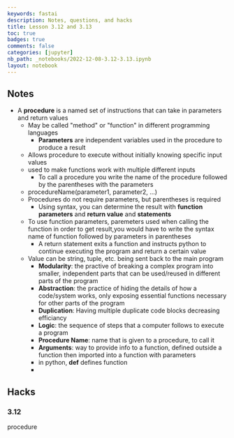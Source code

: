 ```yaml
---
keywords: fastai
description: Notes, questions, and hacks
title: Lesson 3.12 and 3.13
toc: true 
badges: true
comments: false
categories: [jupyter]
nb_path: _notebooks/2022-12-08-3.12-3.13.ipynb
layout: notebook
---
```


<!--
#################################################
### THIS FILE WAS AUTOGENERATED! DO NOT EDIT! ###
#################################################
# file to edit: _notebooks/2022-12-08-3.12-3.13.ipynb
-->

<div class="container" id="notebook-container">
        
<div class="cell border-box-sizing text_cell rendered"><div class="inner_cell">
<div class="text_cell_render border-box-sizing rendered_html">
<h2 id="Notes">Notes<a class="anchor-link" href="#Notes"> </a></h2><ul>
<li>A <strong>procedure</strong> is a named set of instructions that can take in parameters and return values<ul>
<li>May be called "method" or "function" in different programming languages<ul>
<li><strong>Parameters</strong> are independent variables used in the procedure to produce a result</li>
</ul>
</li>
<li>Allows procedure to execute without initially knowing specific input values</li>
<li>used to make functions work with multiple different inputs<ul>
<li>To call a procedure you write the name of the procedure followed by the parentheses with the parameters</li>
</ul>
</li>
<li>procedureName(parameter1, parameter2, ...)</li>
<li>Procedures do not require parameters, but parentheses is required<ul>
<li>Using syntax, you can determine the result with <strong>function parameters</strong> and <strong>return value</strong> and <strong>statements</strong></li>
</ul>
</li>
<li>To use function parameters, paremeters used when calling the function in order to get result,you would have to write the syntax name of function followed by parameters in parentheses<ul>
<li>A return statement exits a function and instructs python to continue executing the program and return a certain value</li>
</ul>
</li>
<li>Value can be string, tuple, etc. being sent back to the main program<ul>
<li><strong>Modularity</strong>: the practive of breaking a complex program into smaller, independent parts that can be used/reused in different parts of the program</li>
<li><strong>Abstraction</strong>: the practice of hiding the details of how a code/system works, only exposing essential functions necessary for other parts of the program</li>
<li><strong>Duplication</strong>: Having multiple duplicate code blocks decreasing efficiancy</li>
<li><strong>Logic</strong>: the sequence of steps that a computer follows to execute a program</li>
<li><strong>Procedure Name</strong>: name that is given to a procedure, to call it</li>
<li><strong>Arguments</strong>: way to provide info to a function, defined outside a function then imported into a function with parameters</li>
<li>in python, <strong>def</strong> defines function</li>
<li></li>
</ul>
</li>
</ul>
</li>
</ul>

</div>
</div>
</div>
<div class="cell border-box-sizing text_cell rendered"><div class="inner_cell">
<div class="text_cell_render border-box-sizing rendered_html">
<h2 id="Hacks">Hacks<a class="anchor-link" href="#Hacks"> </a></h2><h3 id="3.12">3.12<a class="anchor-link" href="#3.12"> </a></h3><p>procedure</p>

</div>
</div>
</div>
</div>
 

